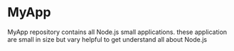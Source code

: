 # MyApp

MyApp repository contains all Node.js small applications.
these application are small in size but vary helpful to get understand all about Node.js